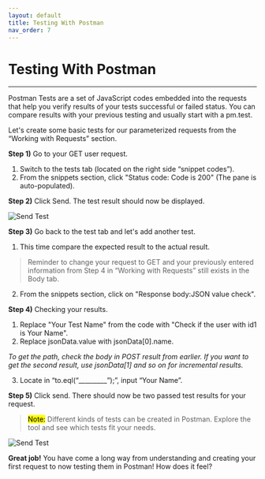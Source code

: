 ```yaml
---
layout: default
title: Testing With Postman
nav_order: 7
---
```


# Testing With Postman
---

Postman Tests are a set of JavaScript codes embedded into the requests that help you verify results of your tests successful or failed status. You can compare results with your previous testing and usually start with a pm.test. 

Let's create some basic tests for our parameterized requests from the “Working with Requests” section.

**Step 1)** Go to your GET user request.
1. Switch to the tests tab (located on the right side “snippet codes”).
2. From the snippets section, click "Status code: Code is 200" (The pane is auto-populated).

**Step 2)** Click Send. The test result should now be displayed.

![Send Test](https://raw.githubusercontent.com/cee-elle/postman-documentation/gh-pages/docs/raw/testing1.png)

**Step 3)** Go back to the test tab and let's add another test. 
1. This time compare the expected result to the actual result. 

> Reminder to change your request to GET and your previously entered information from Step 4 in “Working with Requests” still exists in the Body tab.

2. From the snippets section, click on "Response body:JSON value check".

**Step 4)** Checking your results.
  1. Replace "Your Test Name" from the code with "Check if the user with id1 is Your Name".
  2. Replace jsonData.value with jsonData[0].name.

*To get the path, check the body in POST result from earlier. If you want to get the second result, use jsonData[1] and so on for incremental results.*

  3. Locate in “to.eql(“_________”);”, input “Your Name”.

**Step 5)** Click send. There should now be two passed test results for your request.

> <mark>Note:</mark> Different kinds of tests can be created in Postman. Explore the tool and see which tests fit your needs.

![Send Test](https://raw.githubusercontent.com/cee-elle/postman-documentation/gh-pages/docs/raw/testing2.png)

**Great job!** You have come a long way from understanding and creating your first request to now testing them in Postman! How does it feel? 
